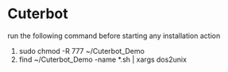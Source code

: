 # Cuterbot
run the following command before starting any installation action
1. sudo chmod -R 777 ~/Cuterbot_Demo
2. find ~/Cuterbot_Demo -name *.sh | xargs dos2unix
   
